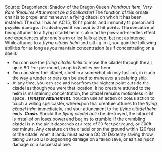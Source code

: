 Source: Dragonlance: Shadow of the Dragon Queen
*Wondrous item, Very Rare (Requires Attunement by a Spellcaster)*
The function of this ornate chair is to propel and maneuver a flying citadel on which it has been installed. The chair has an AC 15, 18 hit points, and immunity to poison and psychic damage. It is destroyed if reduced to 0 hit points.
The sensation of being attuned to a flying citadel helm is akin to the pins-and-needles effect one experiences after one's arm or leg falls asleep, but not as intense.
While attuned to a *flying citadel helm* and sitting in it, you gain the following abilities for as long as you maintain concentration (as if concentrating on a spell):
* You can use the *flying citadel helm* to move the citadel through the air up to 80 feet per round, or up to 8 miles per hour.
* You can steer the citadel, albeit in a somewhat clumsy fashion, in much the way a rudder or oars can be used to maneuver a seafaring ship.
* At any time, you can see and hear from the highest point outside the citadel as though you were that location.
If no creature attuned to the helm is maintaining concentration, the citadel remains motionless in its space.
***Transfer Attunement.*** You can use an action or bonus action to touch a willing spellcaster, whereupon that creature attunes to the *flying citadel helm* immediately, and your attunement to the *flying citadel helm* ends.
***Crash.*** Should the *flying citadel helm* be destroyed, the citadel it is installed on loses power and begins to crumble. If the crumbling citadel is in the air, it descends at a rate of 30 feet per round, or 300ft per minute. Any creature on the citadel or on the ground within 120 feet of the citadel when it lands must make a DC 20 Dexterity saving throw, taking 39 (6d12) bludgeoning damage on a failed save, or half as much damage on a successful one.